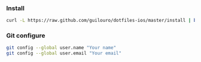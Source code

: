 ### Install

```bash
curl -L https://raw.github.com/guilouro/dotfiles-ios/master/install | bash
```

### Git configure

```bash
git config --global user.name "Your name"
git config --global user.email "Your email"
```
